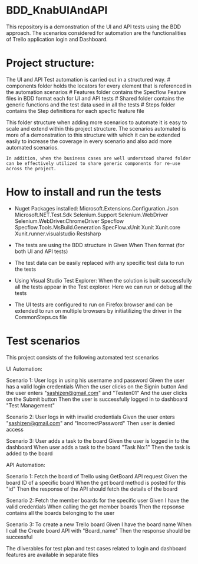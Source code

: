 # BDD_KnabUIAndAPI

This repository is a demonstration of the UI and API tests using the BDD approach. The scenarios considered for automation are the functionalities of Trello application login and Dashboard.

# Project structure:

The UI and API Test automation is carried out in a structured way. 
    # components folder holds the locators for every element that is referenced in the automation scenarios
    # Features folder contains the Specflow Feature files in BDD format each for UI and API tests
    # Shared folder contains the generic functions and the test data used in all the tests
    # Steps folder contains the Step definitions for each specfic feature file

This folder structure when adding more scenarios to automate it is easy to scale and extend within this project structure. The scenarios automated is more of a demonstration to this structure with which it can be extended easily to increase the coverage in every scenario and also add more automated scenarios. 

    In addition, when the business cases are well understood shared folder can be effectively utilized to share generic components for re-use across the project.

# How to install and run the tests 
   
   - Nuget Packages installed:
      Microsoft.Extensions.Configuration.Json
      Microsoft.NET.Test.Sdk
      Selenium.Support
      Selenium.WebDriver
      Selenium.WebDriver.ChromeDriver
      Specflow
      Specflow.Tools.MsBuild.Generation
      SpecFlow.xUnit
      Xunit
      Xunit.core
      Xunit.runner.visualstudio
      Restsharp

   - The tests are using the BDD structure in Given When Then format (for both UI and API tests)

   - The test data can be easily replaced with any specific test data to run the tests

   - Using Visual Studio Test Explorer: When the solution is built successfully all the tests appear in the Test explorer. Here we can run or debug all the tests 

   - The UI tests are configured to run on Firefox browser and can be extended to run on multiple browsers by initiatilizing the driver in the CommonSteps.cs file
  
# Test scenarios 

This project consists of the following automated test scenarios

UI Automation: 

Scenario 1: User logs in using his username and password
Given the user has a valid login credentials
When the user clicks on the Signin button
And the user enters "sashizen@gmail.com" and "Testen01"
And the user clicks on the Submit button 
Then the user is successfully logged in to dashboard "Test Management"

Scenario 2: User logs in with invalid credentials
Given the user enters "sashizen@gmail.com" and "IncorrectPassword"
Then user is denied access

Scenario 3: User adds a task to the board
Given the user is logged in to the dashboard
When user adds a task to the board "Task No:1"
Then the task is added to the board

API Automation:

Scenario 1: Fetch the board of Trello using GetBoard API request
Given the board ID of a specific board
When the get board method is posted for this "id"
Then the response of the API should fetch the details of the board

Scenario 2: Fetch the member boards for the specific user
Given I have the valid credentials 
When calling the get member boards 
Then the repsonse contains all the boards belonging to the user

Scenario 3: To create a new Trello board
Given I have the board name
When I call the Create board API with "Board_name" 
Then the response should be successful

The dliverables for test plan and test cases related to login and dashboard features are available in separate files
